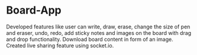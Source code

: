 # Board-App
Developed features like user can write, draw, erase, change the size of pen and eraser, undo, redo, add sticky notes and images on the board with drag and drop functionality.
Download board content in form of an image.
Created live sharing feature using socket.io.
